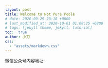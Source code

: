 ```yaml
---
layout: post
title: Welcome to Not Pure Poole
# date: 2020-09-29 23:18 +0800
# last_modified_at: 2020-10-01 01:08:25 +0800
# tags: [jekyll theme, jekyll, tutorial]
toc:  true
author: 小刀
css:
  - "assets/markdown.css"
---
```


微信公众号内容地址: 
